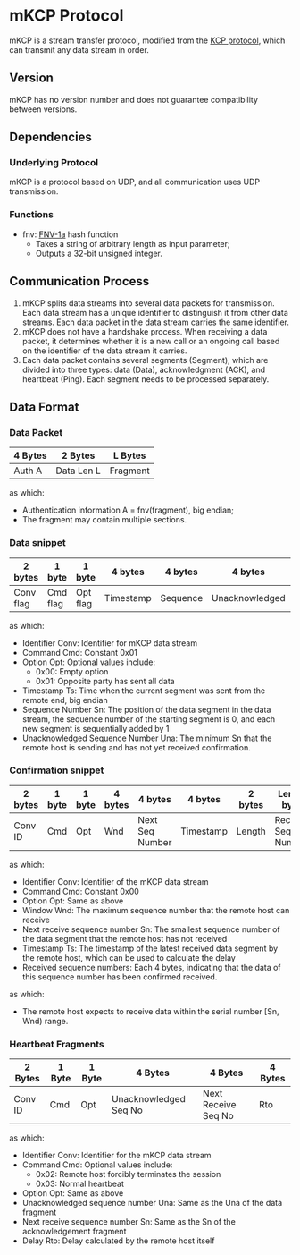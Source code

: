 # mKCP Protocol

mKCP is a stream transfer protocol, modified from the
[KCP protocol](https://github.com/skywind3000/kcp), which can transmit any data
stream in order.

## Version

mKCP has no version number and does not guarantee compatibility between
versions.

## Dependencies

### Underlying Protocol

mKCP is a protocol based on UDP, and all communication uses UDP transmission.

### Functions

- fnv:
  [FNV-1a](https://en.wikipedia.org/wiki/Fowler%E2%80%93Noll%E2%80%93Vo_hash_function)
  hash function
  - Takes a string of arbitrary length as input parameter;
  - Outputs a 32-bit unsigned integer.

## Communication Process

1. mKCP splits data streams into several data packets for transmission. Each
   data stream has a unique identifier to distinguish it from other data
   streams. Each data packet in the data stream carries the same identifier.
2. mKCP does not have a handshake process. When receiving a data packet, it
   determines whether it is a new call or an ongoing call based on the
   identifier of the data stream it carries.
3. Each data packet contains several segments (Segment), which are divided into
   three types: data (Data), acknowledgment (ACK), and heartbeat (Ping). Each
   segment needs to be processed separately.

## Data Format

### Data Packet

| 4 Bytes | 2 Bytes    | L Bytes  |
| ------- | ---------- | -------- |
| Auth A  | Data Len L | Fragment |

as which:

- Authentication information A = fnv(fragment), big endian;
- The fragment may contain multiple sections.

### Data snippet

| 2 bytes   | 1 byte   | 1 byte   | 4 bytes   | 4 bytes  | 4 bytes        | 2 bytes  | Len bytes |
| --------- | -------- | -------- | --------- | -------- | -------------- | -------- | --------- |
| Conv flag | Cmd flag | Opt flag | Timestamp | Sequence | Unacknowledged | Len flag | Data      |

as which:

- Identifier Conv: Identifier for mKCP data stream
- Command Cmd: Constant 0x01
- Option Opt: Optional values include:
  - 0x00: Empty option
  - 0x01: Opposite party has sent all data
- Timestamp Ts: Time when the current segment was sent from the remote end, big
  endian
- Sequence Number Sn: The position of the data segment in the data stream, the
  sequence number of the starting segment is 0, and each new segment is
  sequentially added by 1
- Unacknowledged Sequence Number Una: The minimum Sn that the remote host is
  sending and has not yet received confirmation.

### Confirmation snippet

| 2 bytes | 1 byte | 1 byte | 4 bytes | 4 bytes         | 4 bytes   | 2 bytes | Len \* 4 bytes      |
| ------- | ------ | ------ | ------- | --------------- | --------- | ------- | ------------------- |
| Conv ID | Cmd    | Opt    | Wnd     | Next Seq Number | Timestamp | Length  | Received Seq Number |

as which:

- Identifier Conv: Identifier of the mKCP data stream
- Command Cmd: Constant 0x00
- Option Opt: Same as above
- Window Wnd: The maximum sequence number that the remote host can receive
- Next receive sequence number Sn: The smallest sequence number of the data
  segment that the remote host has not received
- Timestamp Ts: The timestamp of the latest received data segment by the remote
  host, which can be used to calculate the delay
- Received sequence numbers: Each 4 bytes, indicating that the data of this
  sequence number has been confirmed received.

as which:

- The remote host expects to receive data within the serial number [Sn, Wnd)
  range.

### Heartbeat Fragments

| 2 Bytes | 1 Byte | 1 Byte | 4 Bytes               | 4 Bytes             | 4 Bytes |
| ------- | ------ | ------ | --------------------- | ------------------- | ------- |
| Conv ID | Cmd    | Opt    | Unacknowledged Seq No | Next Receive Seq No | Rto     |

as which:

- Identifier Conv: Identifier for the mKCP data stream
- Command Cmd: Optional values include:
  - 0x02: Remote host forcibly terminates the session
  - 0x03: Normal heartbeat
- Option Opt: Same as above
- Unacknowledged sequence number Una: Same as the Una of the data fragment
- Next receive sequence number Sn: Same as the Sn of the acknowledgement
  fragment
- Delay Rto: Delay calculated by the remote host itself
